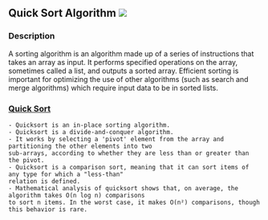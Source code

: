 ## Quick Sort Algorithm [![](https://img.shields.io/badge/Robert-Muraru-blue)](https://robert-muraru-portfolio.herokuapp.com/)


### Description
A sorting algorithm is an algorithm made up of a series of instructions that takes an array as input. It performs specified operations on the array, sometimes called a list, and outputs a sorted array.
 Efficient sorting is important for optimizing the use of other algorithms (such as search and merge algorithms) which require input data to be in sorted lists.

### [Quick Sort](https://en.wikipedia.org/wiki/Quicksort)
    - Quicksort is an in-place sorting algorithm.
    - Quicksort is a divide-and-conquer algorithm. 
    - It works by selecting a 'pivot' element from the array and partitioning the other elements into two 
    sub-arrays, according to whether they are less than or greater than the pivot.
    - Quicksort is a comparison sort, meaning that it can sort items of any type for which a "less-than" 
    relation is defined.
    - Mathematical analysis of quicksort shows that, on average, the algorithm takes O(n log n) comparisons
    to sort n items. In the worst case, it makes O(n²) comparisons, though this behavior is rare.